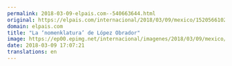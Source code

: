 ```yaml
---
permalink: 2018-03-09-elpais.com--540663644.html
original: https://elpais.com/internacional/2018/03/09/mexico/1520566102_948205.html#?ref=rss&format=simple&link=link
domain: elpais.com
title: "La ‘nomenklatura’ de López Obrador"
image: https://ep00.epimg.net/internacional/imagenes/2018/03/09/mexico/1520566102_948205_1520613038_rrss_normal.jpg
date: 2018-03-09 17:07:21
translations: en
---
```


